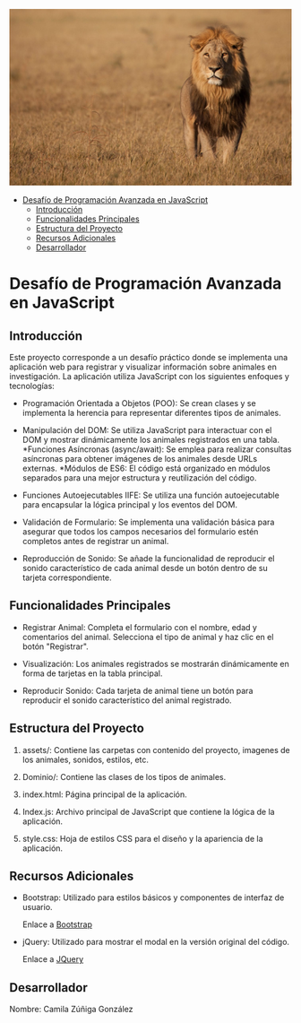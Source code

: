 ![Animales](./assets/imgs/fondo.jpg)

- [Desafío de Programación Avanzada en JavaScript](#desafío-de-programación-avanzada-en-javascript)
  - [Introducción](#introducción)
  - [Funcionalidades Principales](#funcionalidades-principales)
  - [Estructura del Proyecto](#estructura-del-proyecto)
  - [Recursos Adicionales](#recursos-adicionales)
  - [Desarrollador](#desarrollador)

 # Desafío de Programación Avanzada en JavaScript

 ## Introducción

 Este proyecto corresponde a un desafío práctico donde se implementa una aplicación web para registrar y visualizar información sobre animales en investigación. La aplicación utiliza JavaScript con los siguientes enfoques y tecnologías:

 * Programación Orientada a Objetos (POO): Se crean clases y se implementa la herencia para representar diferentes tipos de animales.
    
 * Manipulación del DOM: Se utiliza JavaScript para interactuar con el DOM y mostrar dinámicamente los animales registrados en una tabla.
 *Funciones Asíncronas (async/await): Se emplea para realizar consultas asíncronas para obtener imágenes de los animales desde URLs externas.
 *Módulos de ES6: El código está organizado en módulos separados para una mejor estructura y reutilización del código.

 * Funciones Autoejecutables IIFE: Se utiliza una función autoejecutable para encapsular la lógica principal y los eventos del DOM.
  
 * Validación de Formulario: Se implementa una validación básica para asegurar que todos los campos necesarios del formulario estén completos antes de registrar un animal.
  
 * Reproducción de Sonido: Se añade la funcionalidad de reproducir el sonido característico de cada animal desde un botón dentro de su tarjeta correspondiente.

 ## Funcionalidades Principales

 * Registrar Animal: Completa el formulario con el nombre, edad y comentarios del animal. Selecciona el tipo de animal y haz clic en el botón "Registrar".
  
 * Visualización: Los animales registrados se mostrarán dinámicamente en forma de tarjetas en la tabla principal.
  
 * Reproducir Sonido: Cada tarjeta de animal tiene un botón para reproducir el sonido característico del animal registrado.

 ## Estructura del Proyecto

 1. assets/: Contiene las carpetas con contenido del proyecto, imagenes de los animales, sonidos, estilos, etc.
  
 1. Dominio/: Contiene las clases de los tipos de animales.
  
 1. index.html: Página principal de la aplicación.
  
 1. Index.js: Archivo principal de JavaScript que contiene la lógica de la aplicación.
  
 1. style.css: Hoja de estilos CSS para el diseño y la apariencia de la aplicación.

 ## Recursos Adicionales

 * Bootstrap: Utilizado para estilos básicos y componentes de interfaz de usuario. 
  
   Enlace a [Bootstrap](https://getbootstrap.com)
  
 * jQuery: Utilizado para mostrar el modal en la versión original del código.
  
   Enlace a [JQuery](https://jquery.com/)
  

 ## Desarrollador
 Nombre: Camila Zúñiga González
